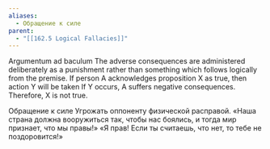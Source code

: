 ```yaml
---
aliases:
  - Обращение к силе
parent:
  - "[[162.5 Logical Fallacies]]"
---
```

Argumentum ad baculum
The adverse consequences are administered deliberately as a punishment rather than something which follows logically from the premise.
If person A acknowledges proposition X as true, then action Y will be taken
If Y occurs, A suffers negative consequences.
Therefore, X is not true.

Обращение к силе
Угрожать оппоненту физической расправой.
«Наша страна должна вооружиться так, чтобы нас боялись, и тогда мир признает, что мы правы!»
«Я прав! Если ты считаешь, что нет, то тебе не поздоровится!»